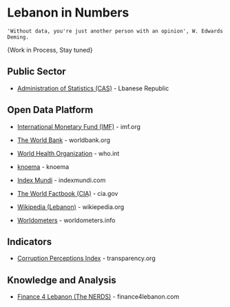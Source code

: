 # Lebanon in Numbers
```
'Without data, you're just another person with an opinion', W. Edwards Deming.
```

{Work in Process, Stay tuned}

## Public Sector
* [Administration of Statistics (CAS)](http://www.cas.gov.lb/) - Lbanese Republic


## Open Data Platform
* [International Monetary Fund (IMF)](https://www.imf.org/en/Countries/LBN) - imf.org
* [The World Bank](https://data.worldbank.org/country/lebanon) - worldbank.org
* [World Health Organization](https://www.who.int/countries/lbn/en/) - who.int

* [knoema](https://knoema.com/atlas/Lebanon) - knoema
* [Index Mundi](https://www.indexmundi.com/facts/lebanon) - indexmundi.com
* [The World Factbook (CIA)](https://www.cia.gov/library/publications/the-world-factbook/geos/le.html) - cia.gov
* [Wikipedia (Lebanon)](https://en.wikipedia.org/wiki/Lebanon) - wikiepedia.org
* [Worldometers](https://www.worldometers.info/world-population/lebanon-population/) - worldometers.info


## Indicators
* [Corruption Perceptions Index](https://www.transparency.org/country/LBN) - transparency.org


## Knowledge and Analysis
* [Finance 4 Lebanon (The NERDS)](https://finance4lebanon.com/) - finance4lebanon.com
